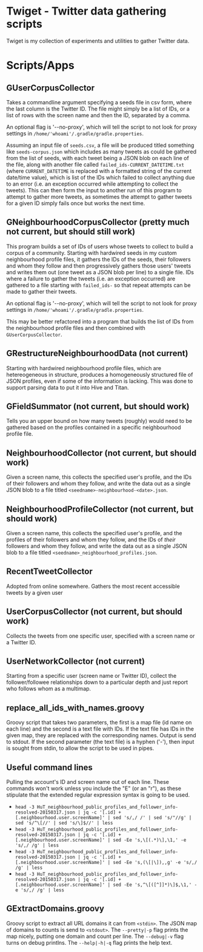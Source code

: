 # Twiget - Twitter data gathering scripts

Twiget is my collection of experiments and utilities to gather Twitter data.

# Scripts/Apps

## GUserCorpusCollector

Takes a commandline argument specifying a seeds file in csv form, where the last column is the Twitter ID. The file might simply be a list of IDs, or a list of rows with the screen name and then the ID,
separated by a comma.

An optional flag is '--no-proxy', which will tell the script to not look for proxy settings in `/home/'whoami'/.gradle/gradle.properties`.

Assuming an input file of `seeds.csv`, a file will be produced titled something like `seeds-corpus.json` which includes as many tweets as could be gathered from the list of seeds, with each tweet being a JSON blob on each line of the file, along with another file called `failed_ids-CURRENT_DATETIME.txt` (where `CURRENT_DATETIME` is replaced with a formatted string of the current date/time value), which is list of the IDs which failed to collect anything due to an error (i.e. an exception occurred while attempting to collect the tweets). This can then form the input to another run of this program to attempt to gather more tweets, as sometimes the attempt to gather tweets for a given ID simply fails once but works the next time.

## GNeighbourhoodCorpusCollector (pretty much not current, but should still work)

This program builds a set of IDs of users whose tweets to collect to build a corpus of a community. Starting with hardwired seeds in my custom neighbourhood profile files, it gathers the IDs of the seeds, their followers and whom they follow and then progressively gathers those users' tweets and writes them out (one tweet as a JSON blob per line) to a single file. IDs where a failure to gather the tweets (i.e. an exception occurred) are gathered to a file starting with `failed_ids-` so that repeat attempts can be made to gather their tweets.

An optional flag is '--no-proxy', which will tell the script to not look for proxy settings in `/home/'whoami'/.gradle/gradle.properties`.

This may be better refactored into a program that builds the list of IDs from the neighbourhood profile files and then combined with `GUserCorpusCollector`.

## GRestructureNeighbourhoodData (not current)

Starting with hardwired neighbourhood profile files, which are hetereogeneous in structure, produces a homogeneously structured file of JSON profiles, even if some of the information is lacking. This was done to support parsing data to put it into Hive and Titan.

## GFieldSummator (not current, but should work)

Tells you an upper bound on how many tweets (roughly) would need to be gathered based on the profiles contained in a specific neighbourhood profile file.

## NeighbourhoodCollector (not current, but should work)

Given a screen name, this collects the specified user's profile, and the IDs of their followers and whom they follow, and write the data out as a single JSON blob to a file titled `<seedname>-neighbourhood-<date>.json`.

## NeighbourhoodProfileCollector (not current, but should work)

Given a screen name, this collects the specified user's profile, and the profiles of their followers and whom they follow, and the IDs of _their_ followers and whom they follow, and write the data out as a single JSON blob to a file titled `<seedname>_neighbourhood_profiles.json`.

## RecentTweetCollector

Adopted from online somewhere. Gathers the most recent accessible tweets by a given user

## UserCorpusCollector (not current, but should work)

Collects the tweets from one specific user, specified with a screen name or a Twitter ID.

## UserNetworkCollector (not current)

Starting from a specific user (screen name or Twitter ID), collect the follower/followee relationships down to a particular depth and just report who follows whom as a multimap.

## replace_all_ids_with_names.groovy

Groovy script that takes two parameters, the first is a map file (id <space> name on each line) and the second is a text file with IDs. If the text file has IDs in the given map, they are replaced with the corresponding names. Output is send to stdout. If the second parameter (the text file) is a hyphen ('-'), then input is sought from stdin, to allow the script to be used in pipes.

## Useful command lines

Pulling the account's ID and screen name out of each line. These commands won't work unless you include the "E" (or an "r"), as these stipulate that the extended regular expression syntax is going to be used.

 * `head -3 HuT_neighbourhood_public_profiles_and_follower_info-resolved-20150317.json | jq -c '[.id] + [.neighbourhood.user.screenName]' | sed 's/,/ /' | sed 's/"//g' | sed 's/^\[//' | sed 's/\]$//' | less`
 * `head -3 HuT_neighbourhood_public_profiles_and_follower_info-resolved-20150317.json | jq -c '[.id] + [.neighbourhood.user.screenName]' | sed -Ee 's,\[(.*)\],\1,' -e 's/,/ /g' | less`
 * `head -3 HuT_neighbourhood_public_profiles_and_follower_info-resolved-20150317.json | jq -c '[.id] + [.neighbourhood.user.screenName]' | sed -Ee 's,(\[|\]),,g' -e 's/,/ /g' | less`
 * `head -3 HuT_neighbourhood_public_profiles_and_follower_info-resolved-20150317.json | jq -c '[.id] + [.neighbourhood.user.screenName]' | sed -Ee 's,^\[([^]]*)\]$,\1,' -e 's/,/ /g' | less`

## GExtractDomains.groovy

Groovy script to extract all URL domains it can from `<stdin>`. The JSON map of domains to counts is send to `<stdout>`. The `--pretty|-p` flag prints the map nicely, putting one domain and count per line. The `--debug|-v` flag turns on debug printlns. The `--help|-h|-q` flag prints the help text.

